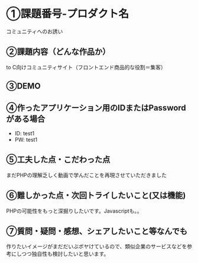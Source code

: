 # ①課題番号-プロダクト名
コミュニティへのお誘い
## ②課題内容（どんな作品か）
to C向けコミュニティサイト（フロントエンド商品的な役割＝集客）
## ③DEMO
## ④作ったアプリケーション用のIDまたはPasswordがある場合
- ID: test1
- PW: test1
## ⑤工夫した点・こだわった点
まだPHPの理解乏しく動画で学んだことを再現させていただきました
## ⑥難しかった点・次回トライしたいこと(又は機能)
PHPの可能性をもっと深掘りしたいです。Javascriptも。。
## ⑦質問・疑問・感想、シェアしたいこと等なんでも
作りたいイメージがまだだいぶボヤけているので、類似企業のサービスなどを参考にしつつ独自性も検討したいと思います。

